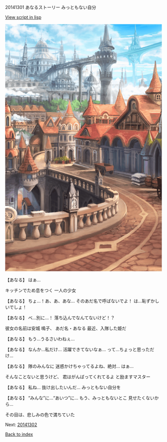 20141301 あなるストーリー みっともない自分

[View script in lisp](../scripts/20141301.txt)

![town.png](../images/backgrounds/town.png)

【あなる】
はぁ…

キッチンでため息をつく
一人の少女

【あなる】
ちょ…！あ、あ、あな…
そのあだ名で呼ばないでよ！
は…恥ずかしいでしょ！

【あなる】
べ…別に…！
落ち込んでなんてないけど！？

彼女の名前は安城 鳴子、
あだ名・あなる
最近、入隊した姫だ

【あなる】
もう…うるさいわねぇ…

【あなる】
なんか…私だけ…
活躍できてないなぁ…
って…ちょっと思っただけ…

【あなる】
隊のみんなに
迷惑かけちゃってるよね、絶対…
はぁ…

そんなことないと思うけど、
君はがんばってくれてるよ
と励ますマスター

【あなる】
私ね…
抜け出したいんだ…
みっともない自分を

【あなる】
“みんな”に…“あいつ”に…
もう、みっともないとこ
見せたくないから…

その目は、悲しみの色で満ちていた

Next: [20141302](20141302.md)

[Back to index](index.md)
